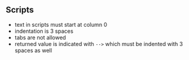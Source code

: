 Scripts
-------

- text in scripts must start at column 0
- indentation is 3 spaces
- tabs are not allowed
- returned value is indicated with `-->` which must be indented with 3 spaces as well
